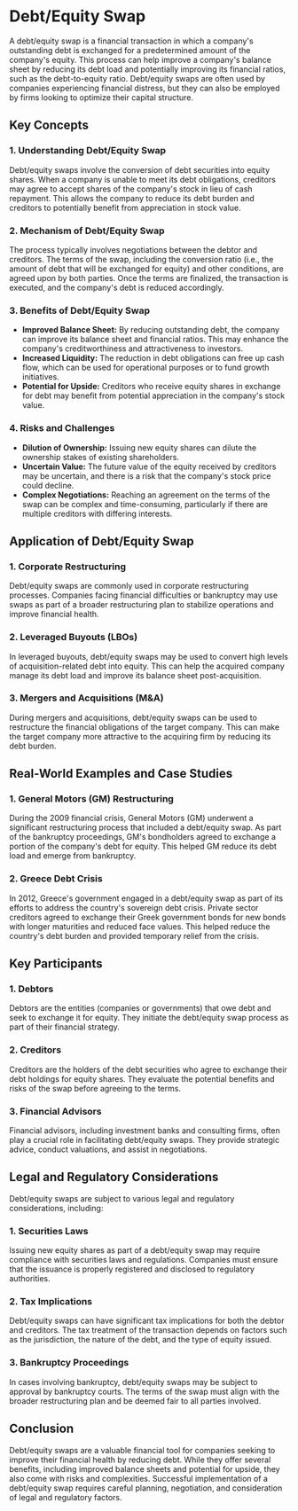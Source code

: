 # Debt/Equity Swap

A debt/equity swap is a financial transaction in which a company's outstanding debt is exchanged for a predetermined amount of the company's equity. This process can help improve a company's balance sheet by reducing its debt load and potentially improving its financial ratios, such as the debt-to-equity ratio. Debt/equity swaps are often used by companies experiencing financial distress, but they can also be employed by firms looking to optimize their capital structure.

## Key Concepts

### 1. Understanding Debt/Equity Swap

Debt/equity swaps involve the conversion of debt securities into equity shares. When a company is unable to meet its debt obligations, creditors may agree to accept shares of the company's stock in lieu of cash repayment. This allows the company to reduce its debt burden and creditors to potentially benefit from appreciation in stock value.

### 2. Mechanism of Debt/Equity Swap

The process typically involves negotiations between the debtor and creditors. The terms of the swap, including the conversion ratio (i.e., the amount of debt that will be exchanged for equity) and other conditions, are agreed upon by both parties. Once the terms are finalized, the transaction is executed, and the company's debt is reduced accordingly.

### 3. Benefits of Debt/Equity Swap

- **Improved Balance Sheet:** By reducing outstanding debt, the company can improve its balance sheet and financial ratios. This may enhance the company's creditworthiness and attractiveness to investors.
- **Increased Liquidity:** The reduction in debt obligations can free up cash flow, which can be used for operational purposes or to fund growth initiatives.
- **Potential for Upside:** Creditors who receive equity shares in exchange for debt may benefit from potential appreciation in the company's stock value.

### 4. Risks and Challenges

- **Dilution of Ownership:** Issuing new equity shares can dilute the ownership stakes of existing shareholders.
- **Uncertain Value:** The future value of the equity received by creditors may be uncertain, and there is a risk that the company's stock price could decline.
- **Complex Negotiations:** Reaching an agreement on the terms of the swap can be complex and time-consuming, particularly if there are multiple creditors with differing interests.

## Application of Debt/Equity Swap

### 1. Corporate Restructuring

Debt/equity swaps are commonly used in corporate restructuring processes. Companies facing financial difficulties or bankruptcy may use swaps as part of a broader restructuring plan to stabilize operations and improve financial health.

### 2. Leveraged Buyouts (LBOs)

In leveraged buyouts, debt/equity swaps may be used to convert high levels of acquisition-related debt into equity. This can help the acquired company manage its debt load and improve its balance sheet post-acquisition.

### 3. Mergers and Acquisitions (M&A)

During mergers and acquisitions, debt/equity swaps can be used to restructure the financial obligations of the target company. This can make the target company more attractive to the acquiring firm by reducing its debt burden.

## Real-World Examples and Case Studies

### 1. General Motors (GM) Restructuring

During the 2009 financial crisis, General Motors (GM) underwent a significant restructuring process that included a debt/equity swap. As part of the bankruptcy proceedings, GM's bondholders agreed to exchange a portion of the company's debt for equity. This helped GM reduce its debt load and emerge from bankruptcy.

### 2. Greece Debt Crisis

In 2012, Greece's government engaged in a debt/equity swap as part of its efforts to address the country's sovereign debt crisis. Private sector creditors agreed to exchange their Greek government bonds for new bonds with longer maturities and reduced face values. This helped reduce the country's debt burden and provided temporary relief from the crisis.

## Key Participants

### 1. Debtors

Debtors are the entities (companies or governments) that owe debt and seek to exchange it for equity. They initiate the debt/equity swap process as part of their financial strategy.

### 2. Creditors

Creditors are the holders of the debt securities who agree to exchange their debt holdings for equity shares. They evaluate the potential benefits and risks of the swap before agreeing to the terms.

### 3. Financial Advisors

Financial advisors, including investment banks and consulting firms, often play a crucial role in facilitating debt/equity swaps. They provide strategic advice, conduct valuations, and assist in negotiations.

## Legal and Regulatory Considerations

Debt/equity swaps are subject to various legal and regulatory considerations, including:

### 1. Securities Laws

Issuing new equity shares as part of a debt/equity swap may require compliance with securities laws and regulations. Companies must ensure that the issuance is properly registered and disclosed to regulatory authorities.

### 2. Tax Implications

Debt/equity swaps can have significant tax implications for both the debtor and creditors. The tax treatment of the transaction depends on factors such as the jurisdiction, the nature of the debt, and the type of equity issued.

### 3. Bankruptcy Proceedings

In cases involving bankruptcy, debt/equity swaps may be subject to approval by bankruptcy courts. The terms of the swap must align with the broader restructuring plan and be deemed fair to all parties involved.

## Conclusion

Debt/equity swaps are a valuable financial tool for companies seeking to improve their financial health by reducing debt. While they offer several benefits, including improved balance sheets and potential for upside, they also come with risks and complexities. Successful implementation of a debt/equity swap requires careful planning, negotiation, and consideration of legal and regulatory factors.